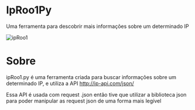 # IpRoo1Py
Uma ferramenta para descobrir mais informações sobre um determinado IP

![ipRoo1](https://github.com/xroo1/IpRoo1Py/assets/108178145/436e2915-6d08-4ba5-9e2c-b38d57860251)


# Sobre
ipRoo1.py é uma ferramenta criada para buscar informações sobre um determinado IP, e utiliza a API http://ip-api.com/json/   

Essa API é usada com request .json
então tive que utilizar a biblioteca json para poder manipular as request json de uma forma mais legível
